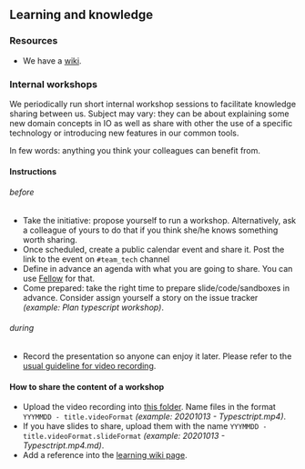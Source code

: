 ## Learning and knowledge

### Resources
* We have a [wiki](https://sites.google.com/pagopa.it/io-wiki/io-home).

### Internal workshops
We periodically run short internal workshop sessions to facilitate knowledge sharing between us.
Subject may vary: they can be about explaining some new domain concepts in IO as well as share with other the use of a specific technology or introducing new features in our common tools.

In few words: anything you think your colleagues can benefit from.
 

#### Instructions
###### before
* Take the initiative: propose yourself to run a workshop. Alternatively, ask a colleague of yours to do that if you think she/he knows something worth sharing. 
* Once scheduled, create a public calendar event and share it. Post the link to the event on `#team_tech` channel
* Define in advance an agenda with what you are going to share. You can use [Fellow](https://pagopa.fellow.app) for that.
* Come prepared: take the right time to prepare slide/code/sandboxes in advance. Consider assign yourself a story on the issue tracker _(example: Plan typescript workshop)_.
###### during
* Record the presentation so anyone can enjoy it later. Please refer to the [usual guideline for video recording](https://github.com/pagopa/io-handbook/blob/master/communication.md#video-recordings).
#### How to share the content of a workshop
* Upload the video recording into [this folder](https://drive.google.com/drive/u/0/folders/1sqSQ7qnqvtDte8joCWziYmTRWmKd7fdt). Name files in the format `YYYMMDD - title.videoFormat` _(example: 20201013 - Typesctript.mp4)_.
* If you have slides to share, upload them with the name `YYYMMDD - title.videoFormat.slideFormat` _(example: 20201013 - Typesctript.mp4.md)_.
* Add a reference into the [learning wiki page](https://sites.google.com/pagopa.it/io-wiki/io-home/learning).

